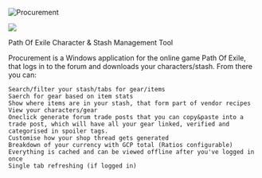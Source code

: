 
![Procurement](http://i.imgur.com/ssqviwb.png)

<a href="https://sites.google.com/site/poeprocurement/"><img src="http://i.imgur.com/n7je9iK.png"></img></a>

Path Of Exile Character &amp; Stash Management Tool

Procurement is a Windows application for the online game Path Of Exile, that logs in to the forum and downloads your characters/stash. From there you can:

    Search/filter your stash/tabs for gear/items
    Saerch for gear based on item stats
    Show where items are in your stash, that form part of vendor recipes
    View your characters/gear
    Oneclick generate forum trade posts that you can copy&paste into a trade post, which will have all your gear linked, verified and categorised in spoiler tags.
    Customise how your shop thread gets generated
    Breakdown of your currency with GCP total (Ratios configurable)
    Everything is cached and can be viewed offline after you've logged in once
    Single tab refreshing (if logged in) 


